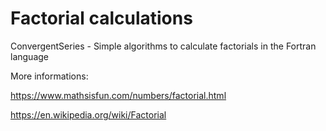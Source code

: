 # Factorial calculations

ConvergentSeries - Simple algorithms to calculate factorials in the Fortran language

More informations:

https://www.mathsisfun.com/numbers/factorial.html

https://en.wikipedia.org/wiki/Factorial

